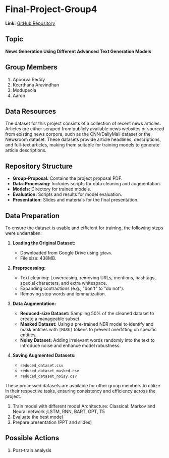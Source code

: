 # Final-Project-Group4
**Link:** [GitHub Repository](https://github.com/Keerthana0620/Final-Project-Group4)

## Topic

**News Generation Using Different Advanced Text Generation Models**

## Group Members

1. Apoorva Reddy 
2. Keerthana Aravindhan
3. Modupeola 
4. Aaron

## Data Resources

The dataset for this project consists of a collection of recent news articles. Articles are either scraped from publicly available news websites or sourced from existing news corpora, such as the CNN/DailyMail dataset or the Newsroom dataset. These datasets provide article headlines, descriptions, and full-text articles, making them suitable for training models to generate article descriptions.

## Repository Structure

- **Group-Proposal:** Contains the project proposal PDF.
- **Data-Processing:** Includes scripts for data cleaning and augmentation.
- **Models:** Directory for trained models.
- **Evaluation:** Scripts and results for model evaluation.
- **Presentation:** Slides and materials for the final presentation.

## Data Preparation

To ensure the dataset is usable and efficient for training, the following steps were undertaken:

1. **Loading the Original Dataset:**
   - Downloaded from Google Drive using `gdown`.
   - File size: 438MB.

2. **Preprocessing:**
   - Text cleaning: Lowercasing, removing URLs, mentions, hashtags, special characters, and extra whitespace.
   - Expanding contractions (e.g., "don't" to "do not").
   - Removing stop words and lemmatization.

3. **Data Augmentation:**
   - **Reduced-size Dataset:** Sampling 50% of the cleaned dataset to create a manageable subset.
   - **Masked Dataset:** Using a pre-trained NER model to identify and mask entities with `[MASK]` tokens to prevent overfitting on specific entities.
   - **Noisy Dataset:** Adding irrelevant words randomly into the text to introduce noise and enhance model robustness.

4. **Saving Augmented Datasets:**
   - `reduced_dataset.csv`
   - `reduced_dataset_masked.csv`
   - `reduced_dataset_noisy.csv`

These processed datasets are available for other group members to utilize in their respective tasks, ensuring consistency and efficiency across the project.


1. Train model with different model Architecture: Classical: Markov and  Neural network ;LSTM, RNN, BART, GPT, T5
2. Evaluate the best model 
3. Prepare presentation (PPT and slides)

## Possible Actions

1. Post-train analysis

